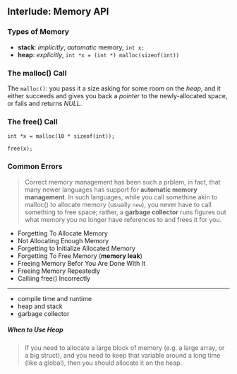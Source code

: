 ## Interlude: Memory API

### Types of Memory

* **stack**: *implicitly*, *automatic* memory, `int x;`
* **heap**: *explicitly*, `int *x = (int *) malloc(sizeof(int))`

### The malloc() Call

The `malloc()`: you pass it a size asking for some room on the *heap*, and it either succeeds and gives you back a *pointer* to the newly-allocated space, or fails and returns *NULL*.

### The free() Call

```
int *x = malloc(10 * sizeof(int));

free(x);
```

### Common Errors

> Correct memory management has been such a prblem, in fact, that many newer languages has support for **automatic memory management**. In such languages, while you call somethine akin to malloc() to allocate memory (usually `new`), you never have to call something to free space; rather, a **garbage collector** runs figures out what memory you no longer have references to and frees it for you.

* Forgetting To Allocate Memory
* Not Allocating Enough Memory
* Forgetting to Initialize Allocated Memory
* Forgetting To Free Memory (**memory leak**)
* Freeing Memory Befor You Are Done With It
* Freeing Memory Repeatedly
* Calliing free() Incorrectly




---

* compile time and runtime
* heap and stack
* garbage collector

##### When to Use Heap

> If you need to allocate a large block of memory (e.g. a large array, or a big struct), and you need to keep that variable around a long time (like a global), then you should allocate it on the heap.